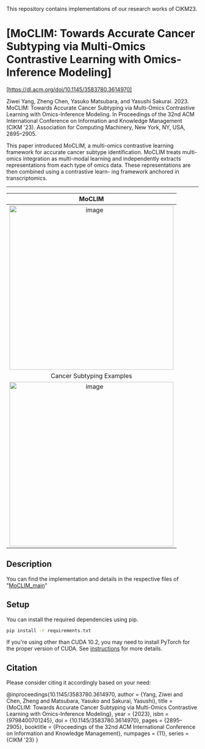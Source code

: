 This repository contains implementations of our research works of CIKM23.


# [MoCLIM: Towards Accurate Cancer Subtyping via Multi-Omics Contrastive Learning with Omics-Inference Modeling]
[https://dl.acm.org/doi/10.1145/3583780.3614970]

Ziwei Yang, Zheng Chen, Yasuko Matsubara, and Yasushi Sakurai. 2023. MoCLIM: Towards Accurate Cancer Subtyping via Multi-Omics Contrastive Learning with Omics-Inference Modeling. In Proceedings of the 32nd ACM International Conference on Information and Knowledge Management (CIKM '23). Association for Computing Machinery, New York, NY, USA, 2895–2905. 

This paper introduced MoCLIM, a multi-omics contrastive learning framework for accurate cancer subtype identification. MoCLIM treats multi-omics integration as multi-modal learning and independently extracts representations from each type of omics data. These representations are then combined using a contrastive learn- ing framework anchored in transcriptomics.

---------------------------------------------------------------------------------------------------------------------


MoCLIM|
:-------------------------:|
| <img width="430" alt="image" src="https://github.com/yangziwei96/MoCLIM/blob/main/OV.png">
Cancer Subtyping Examples|
| <img width="430" alt="image" src="https://github.com/yangziwei96/MoCLIM/blob/main/6_subtype.png">



## Description

You can find the implementation and details in the respective files of "[MoCLIM_main](https://github.com/yangziwei96/CIKM23/blob/main/MoCLIM_main.ipynb)" 



## Setup

You can install the required dependencies using pip.

```bash
pip install -r requirements.txt
```

If you're using other than CUDA 10.2, you may need to install PyTorch for the proper version of CUDA. See [instructions](https://pytorch.org/get-started/locally/) for more details.



## Citation
Please consider citing it accordingly based on your need:

@inproceedings{10.1145/3583780.3614970,
author = {Yang, Ziwei and Chen, Zheng and Matsubara, Yasuko and Sakurai, Yasushi},
title = {MoCLIM: Towards Accurate Cancer Subtyping via Multi-Omics Contrastive Learning with Omics-Inference Modeling},
year = {2023},
isbn = {9798400701245},
doi = {10.1145/3583780.3614970},
pages = {2895–2905},
booktitle = {Proceedings of the 32nd ACM International Conference on Information and Knowledge Management},
numpages = {11},
series = {CIKM '23}
}









